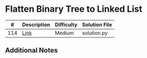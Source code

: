 # Flatten Binary Tree to Linked List
|#|Description|Difficulty|Solution File|
|-|-|-|-|
|114|[Link](https://leetcode.com/problems/flatten-binary-tree-to-linked-list/)|Medium|solution.py|

## Additional Notes
